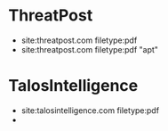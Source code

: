 # ThreatPost
- site:threatpost.com filetype:pdf
- site:threatpost.com filetype:pdf "apt"

# TalosIntelligence
- site:talosintelligence.com filetype:pdf
- 
